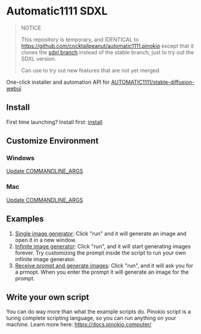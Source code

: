 # Automatic1111 SDXL

> NOTICE
>
> This repository is temporary, and IDENTICAL to https://github.com/cocktailpeanut/automatic1111.pinokio except that it clones the [sdxl branch](https://github.com/AUTOMATIC1111/stable-diffusion-webui/tree/sdxl) instead of the stable branch, just to try out the SDXL version.
>
> Can use to try out new features that are not yet merged

One-click installer and automation API for [AUTOMATIC1111/stable-diffusion-webui](https://github.com/AUTOMATIC1111/stable-diffusion-webui)

## Install

First time launching? Install first: [install](install.json)

## Customize Environment

### Windows

[Update COMMANDLINE_ARGS](automatic1111/webui-user.bat#L6)

### Mac

[Update COMMANDLINE_ARGS](automatic1111/webui-user.sh#L13)


## Examples

1. [Single image generator](examples/single.json): Click "run" and it will generate an image and open it in a new window.
2. [Infinite image generator](examples/infinite.json): Click "run", and it will start generating images forever. Try customizing the prompt inside the script to run your own infinite image generator.
3. [Receive prompt and generate images](examples/input.json): Click "run", and it will ask you for a prmopt. When you enter the prompt it will generate an image for the prompt.

## Write your own script

You can do way more than what the example scripts do. Pinokio script is a turing complete scripting language, so you can run anything on your machine. Learn more here: https://docs.pinokio.computer/
